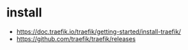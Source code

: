 # install
- https://doc.traefik.io/traefik/getting-started/install-traefik/
- https://github.com/traefik/traefik/releases
